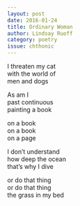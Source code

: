 ```yaml
---
layout: post 
date: 2016-01-24
title: Ordinary Woman
author: Lindsay Ruoff
category: poetry
issue: chthonic
---
```

I threaten my cat  
with the world of  
men and dogs  

As am I  
past continuous  
painting a book  

on a book  
on a book  
on a page  

I don’t understand  
how deep the ocean  
that’s why I dive  

or do that thing  
or do that thing  
the grass in my bed
